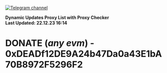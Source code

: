 [![Telegram channel](https://img.shields.io/endpoint?url=https://runkit.io/damiankrawczyk/telegram-badge/branches/master?url=https://t.me/n4z4v0d)](https://t.me/n4z4v0d) 

**Dynamic Updates Proxy List with Proxy Checker**  
**Last Updated: 22.12.23 16:14**

# DONATE (_any evm_) - 0xDEADf12DE9A24b47Da0a43E1bA70B8972F5296F2

